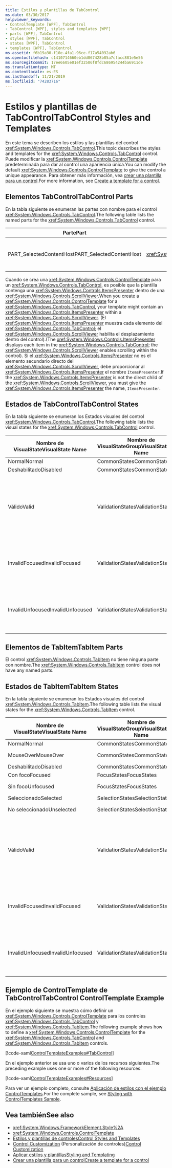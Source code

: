 ```yaml
---
title: Estilos y plantillas de TabControl
ms.date: 03/30/2017
helpviewer_keywords:
- ControlTemplate [WPF], TabControl
- TabControl [WPF], styles and templates [WPF]
- parts [WPF], TabControl
- styles [WPF], TabControl
- states [WPF], TabControl
- templates [WPF], TabControl
ms.assetid: f6b19a30-f10e-4fa1-96ce-f17a54092ab6
ms.openlocfilehash: c1410714660eb1dd867428b85a7cfacc881e5e56
ms.sourcegitcommit: 17ee6605e01ef32506f8fdc686954244ba6911de
ms.translationtype: MT
ms.contentlocale: es-ES
ms.lasthandoff: 11/21/2019
ms.locfileid: "74283716"
---
```

# <a name="tabcontrol-styles-and-templates"></a><span data-ttu-id="137bf-102">Estilos y plantillas de TabControl</span><span class="sxs-lookup"><span data-stu-id="137bf-102">TabControl Styles and Templates</span></span>
<span data-ttu-id="137bf-103">En este tema se describen los estilos y las plantillas del control <xref:System.Windows.Controls.TabControl>.</span><span class="sxs-lookup"><span data-stu-id="137bf-103">This topic describes the styles and templates for the <xref:System.Windows.Controls.TabControl> control.</span></span> <span data-ttu-id="137bf-104">Puede modificar la <xref:System.Windows.Controls.ControlTemplate> predeterminada para dar al control una apariencia única.</span><span class="sxs-lookup"><span data-stu-id="137bf-104">You can modify the default <xref:System.Windows.Controls.ControlTemplate> to give the control a unique appearance.</span></span> <span data-ttu-id="137bf-105">Para obtener más información, vea [crear una plantilla para un control](../../../desktop-wpf/themes/how-to-create-apply-template.md).</span><span class="sxs-lookup"><span data-stu-id="137bf-105">For more information, see [Create a template for a control](../../../desktop-wpf/themes/how-to-create-apply-template.md).</span></span>  
  
## <a name="tabcontrol-parts"></a><span data-ttu-id="137bf-106">Elementos TabControl</span><span class="sxs-lookup"><span data-stu-id="137bf-106">TabControl Parts</span></span>  
 <span data-ttu-id="137bf-107">En la tabla siguiente se enumeran las partes con nombre para el control <xref:System.Windows.Controls.TabControl>.</span><span class="sxs-lookup"><span data-stu-id="137bf-107">The following table lists the named parts for the <xref:System.Windows.Controls.TabControl> control.</span></span>  
  
|<span data-ttu-id="137bf-108">Parte</span><span class="sxs-lookup"><span data-stu-id="137bf-108">Part</span></span>|<span data-ttu-id="137bf-109">Tipo</span><span class="sxs-lookup"><span data-stu-id="137bf-109">Type</span></span>|<span data-ttu-id="137bf-110">Descripción</span><span class="sxs-lookup"><span data-stu-id="137bf-110">Description</span></span>|  
|-|-|-|  
|<span data-ttu-id="137bf-111">PART_SelectedContentHost</span><span class="sxs-lookup"><span data-stu-id="137bf-111">PART_SelectedContentHost</span></span>|<xref:System.Windows.Controls.ContentPresenter>|<span data-ttu-id="137bf-112">Objeto que muestra el contenido de la <xref:System.Windows.Controls.TabItem>seleccionada actualmente.</span><span class="sxs-lookup"><span data-stu-id="137bf-112">The object that shows the content of the currently selected <xref:System.Windows.Controls.TabItem>.</span></span>|  
  
 <span data-ttu-id="137bf-113">Cuando se crea una <xref:System.Windows.Controls.ControlTemplate> para un <xref:System.Windows.Controls.TabControl>, es posible que la plantilla contenga una <xref:System.Windows.Controls.ItemsPresenter> dentro de una <xref:System.Windows.Controls.ScrollViewer>.</span><span class="sxs-lookup"><span data-stu-id="137bf-113">When you create a <xref:System.Windows.Controls.ControlTemplate> for a <xref:System.Windows.Controls.TabControl>, your template might contain an <xref:System.Windows.Controls.ItemsPresenter> within a <xref:System.Windows.Controls.ScrollViewer>.</span></span> <span data-ttu-id="137bf-114">(El <xref:System.Windows.Controls.ItemsPresenter> muestra cada elemento del <xref:System.Windows.Controls.TabControl>; el <xref:System.Windows.Controls.ScrollViewer> habilita el desplazamiento dentro del control).</span><span class="sxs-lookup"><span data-stu-id="137bf-114">(The <xref:System.Windows.Controls.ItemsPresenter> displays each item in the <xref:System.Windows.Controls.TabControl>; the <xref:System.Windows.Controls.ScrollViewer> enables scrolling within the control).</span></span>  <span data-ttu-id="137bf-115">Si el <xref:System.Windows.Controls.ItemsPresenter> no es el elemento secundario directo del <xref:System.Windows.Controls.ScrollViewer>, debe proporcionar al <xref:System.Windows.Controls.ItemsPresenter> el nombre `ItemsPresenter`.</span><span class="sxs-lookup"><span data-stu-id="137bf-115">If the <xref:System.Windows.Controls.ItemsPresenter> is not the direct child of the <xref:System.Windows.Controls.ScrollViewer>, you must give the <xref:System.Windows.Controls.ItemsPresenter> the name, `ItemsPresenter`.</span></span>  
  
## <a name="tabcontrol-states"></a><span data-ttu-id="137bf-116">Estados de TabControl</span><span class="sxs-lookup"><span data-stu-id="137bf-116">TabControl States</span></span>  
 <span data-ttu-id="137bf-117">En la tabla siguiente se enumeran los Estados visuales del control <xref:System.Windows.Controls.TabControl>.</span><span class="sxs-lookup"><span data-stu-id="137bf-117">The following table lists the visual states for the <xref:System.Windows.Controls.TabControl> control.</span></span>  
  
|<span data-ttu-id="137bf-118">Nombre de VisualState</span><span class="sxs-lookup"><span data-stu-id="137bf-118">VisualState Name</span></span>|<span data-ttu-id="137bf-119">Nombre de VisualStateGroup</span><span class="sxs-lookup"><span data-stu-id="137bf-119">VisualStateGroup Name</span></span>|<span data-ttu-id="137bf-120">Descripción</span><span class="sxs-lookup"><span data-stu-id="137bf-120">Description</span></span>|  
|----------------------|---------------------------|-----------------|  
|<span data-ttu-id="137bf-121">Normal</span><span class="sxs-lookup"><span data-stu-id="137bf-121">Normal</span></span>|<span data-ttu-id="137bf-122">CommonStates</span><span class="sxs-lookup"><span data-stu-id="137bf-122">CommonStates</span></span>|<span data-ttu-id="137bf-123">El estado predeterminado.</span><span class="sxs-lookup"><span data-stu-id="137bf-123">The default state.</span></span>|  
|<span data-ttu-id="137bf-124">Deshabilitado</span><span class="sxs-lookup"><span data-stu-id="137bf-124">Disabled</span></span>|<span data-ttu-id="137bf-125">CommonStates</span><span class="sxs-lookup"><span data-stu-id="137bf-125">CommonStates</span></span>|<span data-ttu-id="137bf-126">El control está deshabilitado.</span><span class="sxs-lookup"><span data-stu-id="137bf-126">The control is disabled.</span></span>|  
|<span data-ttu-id="137bf-127">Válido</span><span class="sxs-lookup"><span data-stu-id="137bf-127">Valid</span></span>|<span data-ttu-id="137bf-128">ValidationStates</span><span class="sxs-lookup"><span data-stu-id="137bf-128">ValidationStates</span></span>|<span data-ttu-id="137bf-129">El control utiliza la clase <xref:System.Windows.Controls.Validation> y la propiedad adjunta <xref:System.Windows.Controls.Validation.HasError%2A?displayProperty=nameWithType> es `false`.</span><span class="sxs-lookup"><span data-stu-id="137bf-129">The control uses the <xref:System.Windows.Controls.Validation> class and the <xref:System.Windows.Controls.Validation.HasError%2A?displayProperty=nameWithType> attached property is `false`.</span></span>|  
|<span data-ttu-id="137bf-130">InvalidFocused</span><span class="sxs-lookup"><span data-stu-id="137bf-130">InvalidFocused</span></span>|<span data-ttu-id="137bf-131">ValidationStates</span><span class="sxs-lookup"><span data-stu-id="137bf-131">ValidationStates</span></span>|<span data-ttu-id="137bf-132">La propiedad adjunta <xref:System.Windows.Controls.Validation.HasError%2A?displayProperty=nameWithType> es `true` tiene el foco.</span><span class="sxs-lookup"><span data-stu-id="137bf-132">The <xref:System.Windows.Controls.Validation.HasError%2A?displayProperty=nameWithType> attached property is `true` has the control has focus.</span></span>|  
|<span data-ttu-id="137bf-133">InvalidUnfocused</span><span class="sxs-lookup"><span data-stu-id="137bf-133">InvalidUnfocused</span></span>|<span data-ttu-id="137bf-134">ValidationStates</span><span class="sxs-lookup"><span data-stu-id="137bf-134">ValidationStates</span></span>|<span data-ttu-id="137bf-135">La propiedad adjunta <xref:System.Windows.Controls.Validation.HasError%2A?displayProperty=nameWithType> es `true` tiene el control no tiene el foco.</span><span class="sxs-lookup"><span data-stu-id="137bf-135">The <xref:System.Windows.Controls.Validation.HasError%2A?displayProperty=nameWithType> attached property is `true` has the control does not have focus.</span></span>|  
  
## <a name="tabitem-parts"></a><span data-ttu-id="137bf-136">Elementos de TabItem</span><span class="sxs-lookup"><span data-stu-id="137bf-136">TabItem Parts</span></span>  
 <span data-ttu-id="137bf-137">El control <xref:System.Windows.Controls.TabItem> no tiene ninguna parte con nombre.</span><span class="sxs-lookup"><span data-stu-id="137bf-137">The <xref:System.Windows.Controls.TabItem> control does not have any named parts.</span></span>  
  
## <a name="tabitem-states"></a><span data-ttu-id="137bf-138">Estados de TabItem</span><span class="sxs-lookup"><span data-stu-id="137bf-138">TabItem States</span></span>  
 <span data-ttu-id="137bf-139">En la tabla siguiente se enumeran los Estados visuales del control <xref:System.Windows.Controls.TabItem>.</span><span class="sxs-lookup"><span data-stu-id="137bf-139">The following table lists the visual states for the <xref:System.Windows.Controls.TabItem> control.</span></span>  
  
|<span data-ttu-id="137bf-140">Nombre de VisualState</span><span class="sxs-lookup"><span data-stu-id="137bf-140">VisualState Name</span></span>|<span data-ttu-id="137bf-141">Nombre de VisualStateGroup</span><span class="sxs-lookup"><span data-stu-id="137bf-141">VisualStateGroup Name</span></span>|<span data-ttu-id="137bf-142">Descripción</span><span class="sxs-lookup"><span data-stu-id="137bf-142">Description</span></span>|  
|----------------------|---------------------------|-----------------|  
|<span data-ttu-id="137bf-143">Normal</span><span class="sxs-lookup"><span data-stu-id="137bf-143">Normal</span></span>|<span data-ttu-id="137bf-144">CommonStates</span><span class="sxs-lookup"><span data-stu-id="137bf-144">CommonStates</span></span>|<span data-ttu-id="137bf-145">El estado predeterminado.</span><span class="sxs-lookup"><span data-stu-id="137bf-145">The default state.</span></span>|  
|<span data-ttu-id="137bf-146">MouseOver</span><span class="sxs-lookup"><span data-stu-id="137bf-146">MouseOver</span></span>|<span data-ttu-id="137bf-147">CommonStates</span><span class="sxs-lookup"><span data-stu-id="137bf-147">CommonStates</span></span>|<span data-ttu-id="137bf-148">El puntero del mouse se coloca sobre el control.</span><span class="sxs-lookup"><span data-stu-id="137bf-148">The mouse pointer is positioned over the control.</span></span>|  
|<span data-ttu-id="137bf-149">Deshabilitado</span><span class="sxs-lookup"><span data-stu-id="137bf-149">Disabled</span></span>|<span data-ttu-id="137bf-150">CommonStates</span><span class="sxs-lookup"><span data-stu-id="137bf-150">CommonStates</span></span>|<span data-ttu-id="137bf-151">El control está deshabilitado.</span><span class="sxs-lookup"><span data-stu-id="137bf-151">The control is disabled.</span></span>|  
|<span data-ttu-id="137bf-152">Con foco</span><span class="sxs-lookup"><span data-stu-id="137bf-152">Focused</span></span>|<span data-ttu-id="137bf-153">FocusStates</span><span class="sxs-lookup"><span data-stu-id="137bf-153">FocusStates</span></span>|<span data-ttu-id="137bf-154">El control tiene el foco.</span><span class="sxs-lookup"><span data-stu-id="137bf-154">The control has focus.</span></span>|  
|<span data-ttu-id="137bf-155">Sin foco</span><span class="sxs-lookup"><span data-stu-id="137bf-155">Unfocused</span></span>|<span data-ttu-id="137bf-156">FocusStates</span><span class="sxs-lookup"><span data-stu-id="137bf-156">FocusStates</span></span>|<span data-ttu-id="137bf-157">El control no tiene el foco.</span><span class="sxs-lookup"><span data-stu-id="137bf-157">The control does not have focus.</span></span>|  
|<span data-ttu-id="137bf-158">Seleccionado</span><span class="sxs-lookup"><span data-stu-id="137bf-158">Selected</span></span>|<span data-ttu-id="137bf-159">SelectionStates</span><span class="sxs-lookup"><span data-stu-id="137bf-159">SelectionStates</span></span>|<span data-ttu-id="137bf-160">El control está seleccionado.</span><span class="sxs-lookup"><span data-stu-id="137bf-160">The control is selected.</span></span>|  
|<span data-ttu-id="137bf-161">No seleccionado</span><span class="sxs-lookup"><span data-stu-id="137bf-161">Unselected</span></span>|<span data-ttu-id="137bf-162">SelectionStates</span><span class="sxs-lookup"><span data-stu-id="137bf-162">SelectionStates</span></span>|<span data-ttu-id="137bf-163">El control no está seleccionado.</span><span class="sxs-lookup"><span data-stu-id="137bf-163">The control is not selected.</span></span>|  
|<span data-ttu-id="137bf-164">Válido</span><span class="sxs-lookup"><span data-stu-id="137bf-164">Valid</span></span>|<span data-ttu-id="137bf-165">ValidationStates</span><span class="sxs-lookup"><span data-stu-id="137bf-165">ValidationStates</span></span>|<span data-ttu-id="137bf-166">El control utiliza la clase <xref:System.Windows.Controls.Validation> y la propiedad adjunta <xref:System.Windows.Controls.Validation.HasError%2A?displayProperty=nameWithType> es `false`.</span><span class="sxs-lookup"><span data-stu-id="137bf-166">The control uses the <xref:System.Windows.Controls.Validation> class and the <xref:System.Windows.Controls.Validation.HasError%2A?displayProperty=nameWithType> attached property is `false`.</span></span>|  
|<span data-ttu-id="137bf-167">InvalidFocused</span><span class="sxs-lookup"><span data-stu-id="137bf-167">InvalidFocused</span></span>|<span data-ttu-id="137bf-168">ValidationStates</span><span class="sxs-lookup"><span data-stu-id="137bf-168">ValidationStates</span></span>|<span data-ttu-id="137bf-169">La propiedad adjunta <xref:System.Windows.Controls.Validation.HasError%2A?displayProperty=nameWithType> es `true` tiene el foco.</span><span class="sxs-lookup"><span data-stu-id="137bf-169">The <xref:System.Windows.Controls.Validation.HasError%2A?displayProperty=nameWithType> attached property is `true` has the control has focus.</span></span>|  
|<span data-ttu-id="137bf-170">InvalidUnfocused</span><span class="sxs-lookup"><span data-stu-id="137bf-170">InvalidUnfocused</span></span>|<span data-ttu-id="137bf-171">ValidationStates</span><span class="sxs-lookup"><span data-stu-id="137bf-171">ValidationStates</span></span>|<span data-ttu-id="137bf-172">La propiedad adjunta <xref:System.Windows.Controls.Validation.HasError%2A?displayProperty=nameWithType> es `true` tiene el control no tiene el foco.</span><span class="sxs-lookup"><span data-stu-id="137bf-172">The <xref:System.Windows.Controls.Validation.HasError%2A?displayProperty=nameWithType> attached property is `true` has the control does not have focus.</span></span>|  
  
## <a name="tabcontrol-controltemplate-example"></a><span data-ttu-id="137bf-173">Ejemplo de ControlTemplate de TabControl</span><span class="sxs-lookup"><span data-stu-id="137bf-173">TabControl ControlTemplate Example</span></span>  
 <span data-ttu-id="137bf-174">En el ejemplo siguiente se muestra cómo definir un <xref:System.Windows.Controls.ControlTemplate> para los controles <xref:System.Windows.Controls.TabControl> y <xref:System.Windows.Controls.TabItem>.</span><span class="sxs-lookup"><span data-stu-id="137bf-174">The following example shows how to define a <xref:System.Windows.Controls.ControlTemplate> for the <xref:System.Windows.Controls.TabControl> and <xref:System.Windows.Controls.TabItem> controls.</span></span>  
  
 [!code-xaml[ControlTemplateExamples#TabControl](~/samples/snippets/csharp/VS_Snippets_Wpf/ControlTemplateExamples/CS/resources/tabcontrol.xaml#tabcontrol)]  
  
 <span data-ttu-id="137bf-175">En el ejemplo anterior se usa uno o varios de los recursos siguientes.</span><span class="sxs-lookup"><span data-stu-id="137bf-175">The preceding example uses one or more of the following resources.</span></span>  
  
 [!code-xaml[ControlTemplateExamples#Resources](~/samples/snippets/csharp/VS_Snippets_Wpf/ControlTemplateExamples/CS/resources/shared.xaml#resources)]  
  
 <span data-ttu-id="137bf-176">Para ver un ejemplo completo, consulte [Aplicación de estilos con el ejemplo ControlTemplates](https://github.com/Microsoft/WPF-Samples/tree/master/Styles%20&%20Templates/IntroToStylingAndTemplating).</span><span class="sxs-lookup"><span data-stu-id="137bf-176">For the complete sample, see [Styling with ControlTemplates Sample](https://github.com/Microsoft/WPF-Samples/tree/master/Styles%20&%20Templates/IntroToStylingAndTemplating).</span></span>  
  
## <a name="see-also"></a><span data-ttu-id="137bf-177">Vea también</span><span class="sxs-lookup"><span data-stu-id="137bf-177">See also</span></span>

- <xref:System.Windows.FrameworkElement.Style%2A>
- <xref:System.Windows.Controls.ControlTemplate>
- [<span data-ttu-id="137bf-178">Estilos y plantillas de controles</span><span class="sxs-lookup"><span data-stu-id="137bf-178">Control Styles and Templates</span></span>](control-styles-and-templates.md)
- <span data-ttu-id="137bf-179">[Control Customization](control-customization.md) (Personalización de controles)</span><span class="sxs-lookup"><span data-stu-id="137bf-179">[Control Customization](control-customization.md)</span></span>
- [<span data-ttu-id="137bf-180">Aplicar estilos y plantillas</span><span class="sxs-lookup"><span data-stu-id="137bf-180">Styling and Templating</span></span>](../../../desktop-wpf/fundamentals/styles-templates-overview.md)
- [<span data-ttu-id="137bf-181">Crear una plantilla para un control</span><span class="sxs-lookup"><span data-stu-id="137bf-181">Create a template for a control</span></span>](../../../desktop-wpf/themes/how-to-create-apply-template.md)
